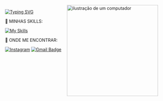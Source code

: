 <img src="https://raw.githubusercontent.com/MicaelliMedeiros/micaellimedeiros/master/image/computer-illustration.png" alt="ilustração de um computador" min-width="300px" max-width="300px" width="300px" align="right" z-index="-9999">

<div align="left" z-index="1">

[![Typing SVG](https://readme-typing-svg.demolab.com?font=Fira+Code&pause=1000&color=6495ED&random=false&width=435&lines=Programador+Full-Stack)](https://git.io/typing-svg)
<p>🚀 MINHAS SKILLS:</p>

[![My Skills](https://skillicons.dev/icons?i=git,github,vscode,python,html,css,js,&theme=light)](https://skillicons.dev)


<p>👀 ONDE ME ENCONTRAR:</p>

[![Instagram](https://img.shields.io/badge/-Instagram-coral?style=flat-square&logo=Instagram&logoColor=white&link=https://www.instagram.com/eu_miguell_01/)](https://www.instagram.com/eu_miguell_01/)
[![Gmail Badge](https://img.shields.io/badge/-Gmail-006bed?style=flat-square&logo=Gmail&logoColor=white&link=mailto:migueltsilvia)](migueltsilvia@gmail.com)

</div>
